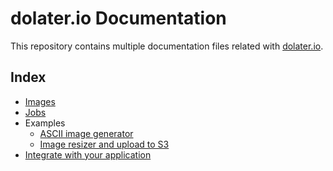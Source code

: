 # dolater.io Documentation

This repository contains multiple documentation files related with [dolater.io](http://dolater.io).

## Index

+ [Images](images.md)
+ [Jobs](jobs.md)
+ Examples
  + [ASCII image generator](examples/ascii_image_generator.md)
  + [Image resizer and upload to S3](examples/image_resizer_s3.md)
+ [Integrate with your application](integration.md)
